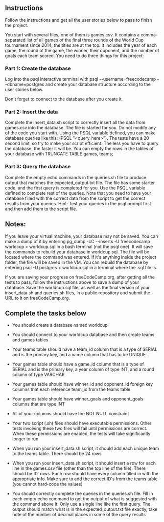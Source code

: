 
## Instructions

Follow the instructions and get all the user stories below to pass to finish the project.

You start with several files, one of them is games.csv. It contains a comma-separated list of all games of the final three rounds of the World Cup tournament since 2014; the titles are at the top. It includes the year of each game, the round of the game, the winner, their opponent, and the number of goals each team scored. You need to do three things for this project:

### Part 1: Create the database

Log into the psql interactive terminal with psql --username=freecodecamp --dbname=postgres and create your database structure according to the user stories below.

Don't forget to connect to the database after you create it.

### Part 2: Insert the data

Complete the insert_data.sh script to correctly insert all the data from games.csv into the database. The file is started for you. Do not modify any of the code you start with. Using the PSQL variable defined, you can make database queries like this: $($PSQL "<query_here>"). The tests have a 20 second limit, so try to make your script efficient. The less you have to query the database, the faster it will be. You can empty the rows in the tables of your database with TRUNCATE TABLE games, teams;

### Part 3: Query the database

Complete the empty echo commands in the queries.sh file to produce output that matches the expected_output.txt file. The file has some starter code, and the first query is completed for you. Use the PSQL variable defined to complete rest of the queries. Note that you need to have your database filled with the correct data from the script to get the correct results from your queries. Hint: Test your queries in the psql prompt first and then add them to the script file.

## Notes:

If you leave your virtual machine, your database may not be saved. You can make a dump of it by entering pg_dump -cC --inserts -U freecodecamp worldcup > worldcup.sql in a bash terminal (not the psql one). It will save the commands to rebuild your database in worldcup.sql. The file will be located where the command was entered. If it's anything inside the project folder, the file will be saved in the VM. You can rebuild the database by entering psql -U postgres < worldcup.sql in a terminal where the .sql file is.

If you are saving your progress on freeCodeCamp.org, after getting all the tests to pass, follow the instructions above to save a dump of your database. Save the worldcup.sql file, as well as the final version of your insert_data.sh and queries.sh files, in a public repository and submit the URL to it on freeCodeCamp.org.

## Complete the tasks below

- You should create a database named worldcup

- You should connect to your worldcup database and then create teams and games tables

- Your teams table should have a team_id column that is a type of SERIAL and is the primary key, and a name column that has to be UNIQUE

- Your games table should have a game_id column that is a type of SERIAL and is the primary key, a year column of type INT, and a round column of type VARCHAR

- Your games table should have winner_id and opponent_id foreign key columns that each reference team_id from the teams table

- Your games table should have winner_goals and opponent_goals columns that are type INT

- All of your columns should have the NOT NULL constraint

- Your two script (.sh) files should have executable permissions. Other tests involving these two files will fail until permissions are correct. When these permissions are enabled, the tests will take significantly longer to run

- When you run your insert_data.sh script, it should add each unique team to the teams table. There should be 24 rows

- When you run your insert_data.sh script, it should insert a row for each line in the games.csv file (other than the top line of the file). There should be 32 rows. Each row should have every column filled in with the appropriate info. Make sure to add the correct ID's from the teams table (you cannot hard-code the values)

- You should correctly complete the queries in the queries.sh file. Fill in each empty echo command to get the output of what is suggested with the command above it. Only use a single line like the first query. The output should match what is in the expected_output.txt file exactly, take note of the number of decimal places in some of the query results
